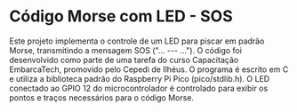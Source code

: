 # Código Morse com LED - SOS

Este projeto implementa o controle de um LED para piscar em padrão Morse, transmitindo a mensagem SOS ("... --- ..."). O código foi desenvolvido como parte de uma tarefa do curso Capacitação EmbarcaTech, promovido pelo Cepedi de Ilhéus. O programa é escrito em C e utiliza a biblioteca padrão do Raspberry Pi Pico (pico/stdlib.h). O LED conectado ao GPIO 12 do microcontrolador é controlado para exibir os pontos e traços necessários para o código Morse.
